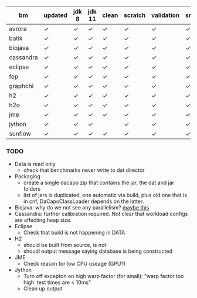 |bm | updated | jdk 8 | jdk 11 | clean | scratch | validation | small | default | large | huge | latency |
|-|-|-|-|-|-|-|-|-|-|-|-|
|avrora|✓|✓|✓|✓|✓|✓|✓|✓|✓|||
|batik|✓|✓|✓|✓|✓|✓|✓|✓|✓|✓||
|biojava|✓|✓|✓|✓|✓|✓|✓|✓|✓|✓||
|cassandra|✓|✓|✓|✓|✓|✓|✓|✓|✓|?|?|
|eclipse|✓|✓|✓|✓|✓|✓|✓|✓|✓|||
|fop|✓|✓|✓|✓|✓|✓|✓|✓||||
|graphchi|✓|✓|✓|✓|✓|✓|✓|✓|✓|✓||
|h2|✓|✓|✓|✓|✓|✓|✓|✓|✓|✓|?|
|h2o|✓|✓|✓|✓|✓|✓|✓|✓|✓|✓|?|
|jme|✓|✓|✓|✓|✓|✓|✓|✓|✓||✓|
|jython|✓|✓|✓||✓|✓|✓|✓|✓|||
|sunflow|✓|✓|✓|✓|✓|✓|✓|✓|✓|||


### TODO
* Data is read only
  * check that benchmarks never write to dat director
* Packaging
  * create a single dacapo zip that contains the jar, the dat and jar folders
  * list of jars is duplicated, one automatic via build, plus old one that is in cnf, DaCapoClassLoader depends on the latter.
* Biojava: why do we not see any parallelism? [maybe this](https://bugs.openjdk.java.net/browse/JDK-8247980)
* Cassandra: further calibration required.   Not clear that workload configs are affecting heap size.
* Eclipse
  * Check that build is not happening in DATA
* H2 
  * should be built from source, is not
  * shoudl output message saying database is being constructed
* JME
  * Check reason for low CPU useage (GPU?)
* Jython
  * Turn off excepton on high warp factor (for small): "warp factor too high: test times are < 10ms"
  * Clean up output


